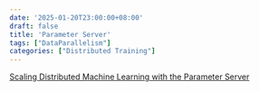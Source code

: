 ```yaml
---
date: '2025-01-20T23:00:00+08:00'
draft: false
title: 'Parameter Server'
tags: ["DataParallelism"]
categories: ["Distributed Training"]
---
```


[Scaling Distributed Machine Learning with the Parameter Server](https://xves6ft58q.feishu.cn/docx/FFpvdwymHolMdHxifjXcfpcMnLh?from=from_copylink)
